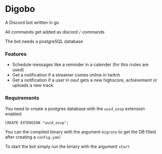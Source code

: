 # Digobo
A Discord bot written in go

All commands get added as discord `/` commands

The bot needs a postgreSQL database

### Features
 - Schedule messages like a reminder in a calender (for this rrules are used)
 - Get a notification if a streamer comes online in twitch
 - Get a notification if a user in osu! gets a new highscore, achievement or uploads a new track
 
### Requirements
You need to create a postgres database with the `uuid_ossp` extension enabled

    CREATE EXTENSION "uuid_ossp";

You can the compiled binary with the argument `migrate` to get the DB filled after creating a `config.yaml`

To start the bot simply run the binary with the argument `start`